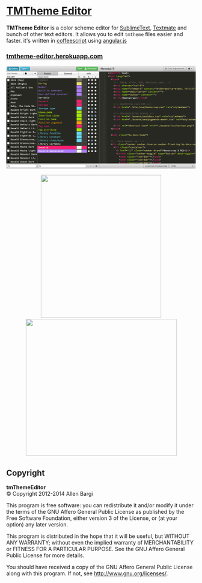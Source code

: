 
# [TMTheme Editor](http://tmtheme-editor.herokuapp.com/)

**TMTheme Editor** is a color scheme editor for [SublimeText](http://www.sublimetext.com/), 
[Textmate](http://macromates.com/) and bunch of other text editors.
It allows you to edit `tmtheme` files easier and faster. it's written in [coffeescript](http://coffeescript.org/) 
using [angular.js](angularjs.org)

### [tmtheme-editor.herokuapp.com](http://tmtheme-editor.herokuapp.com/)

![TmTheme Editor Screenshot](public/images/screenshots/tmte-screenshot.png)

<p align="center">
<img src="https://raw.github.com/aziz/tmTheme-Editor/master/public/images/screenshots/tte-color-adjustments.png" width="320" height="380">
<img src="https://raw.github.com/aziz/tmTheme-Editor/master/public/images/screenshots/tte-edit-popover.png" width="401" height="364">
</p>

## Copyright
**tmThemeEditor**  
&copy; Copyright 2012-2014 Allen Bargi

This program is free software: you can redistribute it and/or modify
it under the terms of the GNU Affero General Public License as
published by the Free Software Foundation, either version 3 of the
License, or (at your option) any later version.

This program is distributed in the hope that it will be useful,
but WITHOUT ANY WARRANTY; without even the implied warranty of
MERCHANTABILITY or FITNESS FOR A PARTICULAR PURPOSE.  See the
GNU Affero General Public License for more details.

You should have received a copy of the GNU Affero General Public License
along with this program.  If not, see <http://www.gnu.org/licenses/>.
